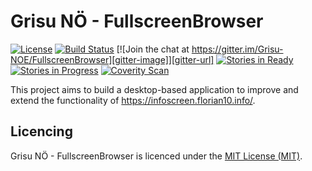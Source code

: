 Grisu NÖ - FullscreenBrowser
============
[![License][license-image]][license-url] [![Build Status][vsonline-image]][vsonline-url] [![Join the chat at https://gitter.im/Grisu-NOE/FullscreenBrowser][gitter-image]][gitter-url] [![Stories in Ready][waffle-ready-image]][waffle-url] [![Stories in Progress][waffle-inProgress-image]][waffle-url] [![Coverity Scan][coverity-image]][coverity-url]

This project aims to build a desktop-based application to improve and extend the functionality of https://infoscreen.florian10.info/.

Licencing
---------

Grisu NÖ - FullscreenBrowser is licenced under the [MIT License (MIT)](LICENSE).

[license-image]: https://img.shields.io/github/license/mashape/apistatus.svg?style=flat-square
[license-url]: LICENSE


[vsonline-image]: https://img.shields.io/vso/build/grisu-noe/91b44015-3819-4981-9e5f-67b8f5f0b585/4.svg?style=flat-square
[vsonline-url]: https://grisu-noe.visualstudio.com/DefaultCollection/FullscreenBrowser

[gitter-image]: https://img.shields.io/gitter/room/nwjs/nw.js.svg?style=flat-square
[gitter-url]: https://gitter.im/Grisu-NOE/FullscreenBrowser?utm_source=badge&utm_medium=badge&utm_campaign=pr-badge&utm_content=badge

[waffle-ready-image]: https://img.shields.io/waffle/label/Grisu-NOE/FullscreenBrowser/ready.svg?style=flat-square&label=Ready
[waffle-inProgress-image]: https://img.shields.io/waffle/label/Grisu-NOE/FullscreenBrowser/In%20Progress.svg?style=flat-square
[waffle-url]: http://waffle.io/Grisu-NOE/FullscreenBrowser

[coverity-image]: https://img.shields.io/coverity/scan/10985.svg?style=flat-square
[coverity-url]: https://scan.coverity.com/projects/grisu-noe-fullscreenbrowser
